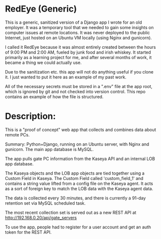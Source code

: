 # RedEye (Generic)

This is a generic, sanitized version of a Django app I wrote for an old employer. It was a temporary tool that we needed to gain some insights on computer issues at remote locations. It was never deployed to the public Internet, just hosted on an Ubuntu VM locally (using Nginx and gunicorn).

I called it RedEye because it was almost entirely created between the hours of 9:00 PM and 2:00 AM, fueled by junk food and irish whiskey. It started primarily as a learning project for me, and after several months of work, it became a thing we could actually use.

Due to the sanitization etc. this app will not do anything useful if you clone it. I just wanted to put it here as an example of my past work.

All of the necessary secrets must be stored in a ".env" file at the app root, which is ignored by git and not checked into version control. This repo contains an example of how the file is structured.

# Description:

This is a "proof of concept" web app that collects and combines data about remote PCs.

Summary: Python+Django, running on an Ubuntu server, with Nginx and gunicorn. The main app database is MySQL.

The app pulls gate PC information from the Kaseya API and an internal LOB app database.

The Kaseya objects and the LOB app objects are tied together using a Custom Field in Kaseya. The Custom Field called 'custom_field_1' and contains a string value lifted from a config file on the Kaseya agent. It acts as a sort of foreign key to match the LOB data with the Kaseya agent data.

The data is collected every 30 minutes, and there is currently a 91-day retention set via MySQL scheduled task.

The most recent collection set is served out as a new REST API at http://192.168.0.20/api/gate_servers

To use the app, people had to register for a user account and get an auth token for the REST API.
